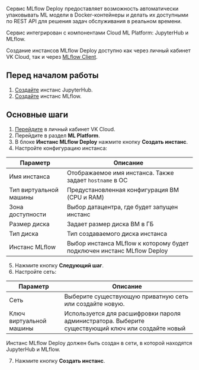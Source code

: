 Сервис MLflow Deploy предоставляет возможность автоматически упаковывать ML модели в Docker-контейнеры и делать их доступными по REST API для решения задач обслуживания в реальном времени.

Сервис интегрирован с компонентами Cloud ML Platform: JupyterHub и MLflow.

Создание инстансов MLflow Deploy доступно как через личный кабинет VK Cloud, так и через [MLflow Client](../../manage/manage-mlflow-client/).

## Перед началом работы

1. [Создайте](../../../jupyterhub/start/create/) инстанс JupyterHub.
2. [Создайте](../../../mlflow/start/create/) инстанс MLflow.

## Основные шаги

1. [Перейдите](https://mcs.mail.ru/app/) в личный кабинет VK Cloud.
2. Перейдите в раздел **ML Platform**.
3. В блоке **Инстанс MLflow Deploy** нажмите кнопку **Создать инстанс**.
4. Настройте конфигурацию инстанса:

| Параметр               | Описание                                                               |
| ---                    | ---                                                                    |
| Имя инстанса           | Отображаемое имя инстанса. Также задает `hostname` в ОС                |
| Тип виртуальной машины | Предустановленная конфигурация ВМ (CPU и RAM)                          |
| Зона доступности       | Выбор датацентра, где будет запущен инстанс                            |
| Размер диска           | Задает размер диска ВМ в ГБ                                            |
| Тип диска              | Тип создаваемого диска инстанса                                        |
| Инстанс MLflow         | Выбор инстанса MLflow к которому будет подключен инстанс MLflow Deploy |

5. Нажмите кнопку **Следующий шаг**.
6. Настройте сеть:

| Параметр                | Описание                                                                                           |
| ---                     | ---                                                                                                |
| Сеть                    | Выберите существующую приватную сеть или создайте новую.                                           |
| Ключ виртуальной машины | Используется для расшифровки пароля администратора. Выберите существующий ключ или создайте новый  |

   <info>

   Инстанс MLflow Deploy должен быть создан в сети, в которой находятся JupyterHub и MLflow.

   </info>

7. Нажмите кнопку **Создать инстанс**.
